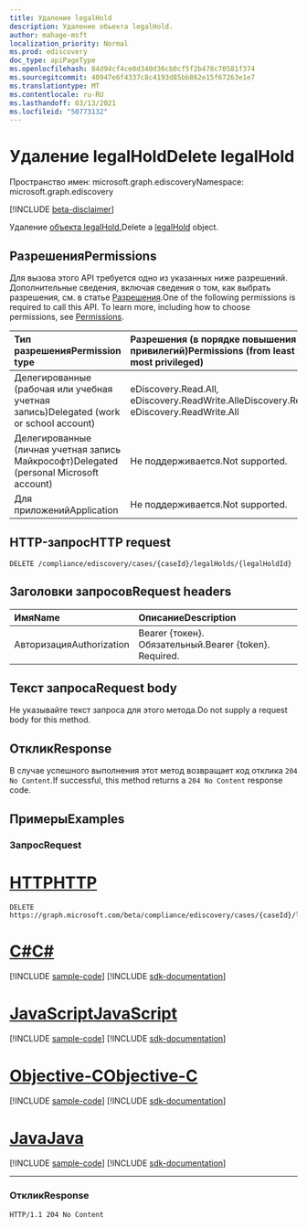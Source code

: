 ```yaml
---
title: Удаление legalHold
description: Удаление объекта legalHold.
author: mahage-msft
localization_priority: Normal
ms.prod: ediscovery
doc_type: apiPageType
ms.openlocfilehash: 84d94cf4ce0d340d36cb0cf5f2b478c70581f374
ms.sourcegitcommit: 40947e6f4337c8c4193d85bb862e15f67263e1e7
ms.translationtype: MT
ms.contentlocale: ru-RU
ms.lasthandoff: 03/13/2021
ms.locfileid: "50773132"
---
```

# <a name="delete-legalhold"></a><span data-ttu-id="a67cb-103">Удаление legalHold</span><span class="sxs-lookup"><span data-stu-id="a67cb-103">Delete legalHold</span></span>

<span data-ttu-id="a67cb-104">Пространство имен: microsoft.graph.ediscovery</span><span class="sxs-lookup"><span data-stu-id="a67cb-104">Namespace: microsoft.graph.ediscovery</span></span>

[!INCLUDE [beta-disclaimer](../../includes/beta-disclaimer.md)]

<span data-ttu-id="a67cb-105">Удаление [объекта legalHold.](../resources/ediscovery-legalhold.md)</span><span class="sxs-lookup"><span data-stu-id="a67cb-105">Delete a [legalHold](../resources/ediscovery-legalhold.md) object.</span></span>

## <a name="permissions"></a><span data-ttu-id="a67cb-106">Разрешения</span><span class="sxs-lookup"><span data-stu-id="a67cb-106">Permissions</span></span>

<span data-ttu-id="a67cb-p101">Для вызова этого API требуется одно из указанных ниже разрешений. Дополнительные сведения, включая сведения о том, как выбрать разрешения, см. в статье [Разрешения](/graph/permissions-reference).</span><span class="sxs-lookup"><span data-stu-id="a67cb-p101">One of the following permissions is required to call this API. To learn more, including how to choose permissions, see [Permissions](/graph/permissions-reference).</span></span>

|<span data-ttu-id="a67cb-109">Тип разрешения</span><span class="sxs-lookup"><span data-stu-id="a67cb-109">Permission type</span></span>|<span data-ttu-id="a67cb-110">Разрешения (в порядке повышения привилегий)</span><span class="sxs-lookup"><span data-stu-id="a67cb-110">Permissions (from least to most privileged)</span></span>|
|:---|:---|
|<span data-ttu-id="a67cb-111">Делегированные (рабочая или учебная учетная запись)</span><span class="sxs-lookup"><span data-stu-id="a67cb-111">Delegated (work or school account)</span></span>|<span data-ttu-id="a67cb-112">eDiscovery.Read.All, eDiscovery.ReadWrite.All</span><span class="sxs-lookup"><span data-stu-id="a67cb-112">eDiscovery.Read.All, eDiscovery.ReadWrite.All</span></span>|
|<span data-ttu-id="a67cb-113">Делегированные (личная учетная запись Майкрософт)</span><span class="sxs-lookup"><span data-stu-id="a67cb-113">Delegated (personal Microsoft account)</span></span>|<span data-ttu-id="a67cb-114">Не поддерживается.</span><span class="sxs-lookup"><span data-stu-id="a67cb-114">Not supported.</span></span>|
|<span data-ttu-id="a67cb-115">Для приложений</span><span class="sxs-lookup"><span data-stu-id="a67cb-115">Application</span></span>|<span data-ttu-id="a67cb-116">Не поддерживается.</span><span class="sxs-lookup"><span data-stu-id="a67cb-116">Not supported.</span></span>|

## <a name="http-request"></a><span data-ttu-id="a67cb-117">HTTP-запрос</span><span class="sxs-lookup"><span data-stu-id="a67cb-117">HTTP request</span></span>

<!-- {
  "blockType": "ignored"
}
-->

``` http
DELETE /compliance/ediscovery/cases/{caseId}/legalHolds/{legalHoldId}
```

## <a name="request-headers"></a><span data-ttu-id="a67cb-118">Заголовки запросов</span><span class="sxs-lookup"><span data-stu-id="a67cb-118">Request headers</span></span>

|<span data-ttu-id="a67cb-119">Имя</span><span class="sxs-lookup"><span data-stu-id="a67cb-119">Name</span></span>|<span data-ttu-id="a67cb-120">Описание</span><span class="sxs-lookup"><span data-stu-id="a67cb-120">Description</span></span>|
|:---|:---|
|<span data-ttu-id="a67cb-121">Авторизация</span><span class="sxs-lookup"><span data-stu-id="a67cb-121">Authorization</span></span>|<span data-ttu-id="a67cb-p102">Bearer {токен}. Обязательный.</span><span class="sxs-lookup"><span data-stu-id="a67cb-p102">Bearer {token}. Required.</span></span>|

## <a name="request-body"></a><span data-ttu-id="a67cb-124">Текст запроса</span><span class="sxs-lookup"><span data-stu-id="a67cb-124">Request body</span></span>

<span data-ttu-id="a67cb-125">Не указывайте текст запроса для этого метода.</span><span class="sxs-lookup"><span data-stu-id="a67cb-125">Do not supply a request body for this method.</span></span>

## <a name="response"></a><span data-ttu-id="a67cb-126">Отклик</span><span class="sxs-lookup"><span data-stu-id="a67cb-126">Response</span></span>

<span data-ttu-id="a67cb-127">В случае успешного выполнения этот метод возвращает код отклика `204 No Content`.</span><span class="sxs-lookup"><span data-stu-id="a67cb-127">If successful, this method returns a `204 No Content` response code.</span></span>

## <a name="examples"></a><span data-ttu-id="a67cb-128">Примеры</span><span class="sxs-lookup"><span data-stu-id="a67cb-128">Examples</span></span>

### <a name="request"></a><span data-ttu-id="a67cb-129">Запрос</span><span class="sxs-lookup"><span data-stu-id="a67cb-129">Request</span></span>


# <a name="http"></a>[<span data-ttu-id="a67cb-130">HTTP</span><span class="sxs-lookup"><span data-stu-id="a67cb-130">HTTP</span></span>](#tab/http)
<!-- {
  "blockType": "request",
  "name": "delete_legalhold"
}
-->

``` http
DELETE https://graph.microsoft.com/beta/compliance/ediscovery/cases/{caseId}/legalHolds/{legalholdId}
```
# <a name="c"></a>[<span data-ttu-id="a67cb-131">C#</span><span class="sxs-lookup"><span data-stu-id="a67cb-131">C#</span></span>](#tab/csharp)
[!INCLUDE [sample-code](../includes/snippets/csharp/delete-legalhold-csharp-snippets.md)]
[!INCLUDE [sdk-documentation](../includes/snippets/snippets-sdk-documentation-link.md)]

# <a name="javascript"></a>[<span data-ttu-id="a67cb-132">JavaScript</span><span class="sxs-lookup"><span data-stu-id="a67cb-132">JavaScript</span></span>](#tab/javascript)
[!INCLUDE [sample-code](../includes/snippets/javascript/delete-legalhold-javascript-snippets.md)]
[!INCLUDE [sdk-documentation](../includes/snippets/snippets-sdk-documentation-link.md)]

# <a name="objective-c"></a>[<span data-ttu-id="a67cb-133">Objective-C</span><span class="sxs-lookup"><span data-stu-id="a67cb-133">Objective-C</span></span>](#tab/objc)
[!INCLUDE [sample-code](../includes/snippets/objc/delete-legalhold-objc-snippets.md)]
[!INCLUDE [sdk-documentation](../includes/snippets/snippets-sdk-documentation-link.md)]

# <a name="java"></a>[<span data-ttu-id="a67cb-134">Java</span><span class="sxs-lookup"><span data-stu-id="a67cb-134">Java</span></span>](#tab/java)
[!INCLUDE [sample-code](../includes/snippets/java/delete-legalhold-java-snippets.md)]
[!INCLUDE [sdk-documentation](../includes/snippets/snippets-sdk-documentation-link.md)]

---


### <a name="response"></a><span data-ttu-id="a67cb-135">Отклик</span><span class="sxs-lookup"><span data-stu-id="a67cb-135">Response</span></span>

<!-- {
  "blockType": "response",
  "truncated": true
}
-->

``` http
HTTP/1.1 204 No Content
```
